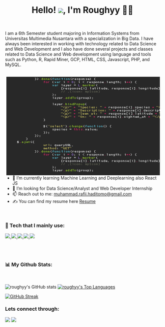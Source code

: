 <h1 align="center">Hello! <img src="https://raw.githubusercontent.com/MartinHeinz/MartinHeinz/master/wave.gif" width="30px">, I'm Roughyy 👩‍💻</h1>
<br>

I am a 6th Semester student majoring in Information Systems from Universitas Multimedia Nusantara with a specialization in Big Data. I have always been interested in working with technology related to Data Science and Web Development and I also have done several projects and classes related to Data Science and Web development using language and tools such as Python, R, Rapid Miner, GCP, HTML, CSS, Javascript, PHP, and MySQL. 

<br>

<img align="right" alt="GIF" src="https://github.com/bhumikatewary/bhumikatewary/blob/main/giphy.gif" width="500" height="320" />

- 🌱 I’m currently learning Machine Learning and Deeplearning also React JS
- 👯 I’m looking for Data Science/Analyst and Web Developer Internship 
- 📫 Reach out to me: muhammad.rafii.haditomo@gmail.com
- ✍ You can find my resume here [Resume]

<br>


### 🚀 Tech that I mainly use:

<p align="left">
    <a href="https://www.python.org" target="_blank"> <img src="https://img.icons8.com/color/48/000000/python.png"/> </a>
    <a href="https://www.w3.org/html/" target="_blank"> <img src="https://img.icons8.com/color/48/000000/html-5.png"/> </a>
    <a href="https://www.w3schools.com/css/" target="_blank"> <img src="https://img.icons8.com/color/48/000000/css3.png"/> </a>
    <a href="https://getbootstrap.com" target="_blank"> <img src="https://img.icons8.com/color/48/000000/bootstrap.png"/> </a>
    <a href="https://developer.mozilla.org/en-US/docs/Web/JavaScript" target="_blank"> <img src="https://img.icons8.com/color/48/000000/javascript.png"/> </a>
</p>

<br>

<br>

### 📊 My Github Stats:
<br/>

![roughyy's GitHub stats](https://github-readme-stats.vercel.app/api?username=roughyy&show_icons=true&theme=radical) <a href="https://github.com/SubhamRaoniar28/github-readme-stats"><img alt="roughyy's Top Languages" src="https://github-readme-stats.vercel.app/api/top-langs/?username=roughyy&langs_count=8&count_private=true&layout=compact&theme=react&hide_border=true&bg_color=0D1117" /></a>

[![GitHub Streak](https://github-readme-streak-stats.herokuapp.com?user=roughyy&theme=radical&hide_border=true&date_format=M%20j%5B%2C%20Y%5D)](https://git.io/streak-stats)
<br>


### Lets connect through:
<a href="https://www.linkedin.com/in/muhammadrafiihaditomoe/"><img src="https://img.icons8.com/color/48/000000/linkedin.png"/></a>
<a href="https://discord.com/users/Roughy#0151"><img src="https://img.icons8.com/ios-glyphs/48/ffffff/discord-logo.png"/></a>


[resume]: https://drive.google.com/file/d/1vvaGWrpPXgtKJpZdlVUxvwHIZHXcnRoK/view?usp=sharing
